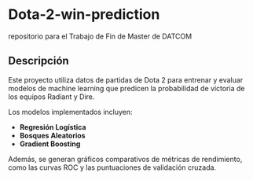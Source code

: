 # Dota-2-win-prediction
repositorio para el Trabajo de Fin de Master de DATCOM 
## Descripción

Este proyecto utiliza datos de partidas de Dota 2 para entrenar y evaluar modelos de machine learning que predicen la probabilidad de victoria de los equipos Radiant y Dire.

Los modelos implementados incluyen:
- **Regresión Logística**
- **Bosques Aleatorios**
- **Gradient Boosting**

Además, se generan gráficos comparativos de métricas de rendimiento, como las curvas ROC y las puntuaciones de validación cruzada.
